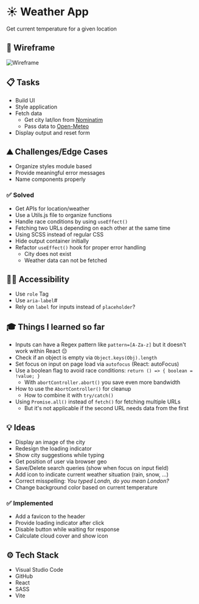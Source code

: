 # ☀️ Weather App

Get current temperature for a given location

## 👀 Wireframe

![Wireframe](https://github.com/user-attachments/assets/f4dfa280-edff-4ac0-b60c-263e3a4c6b3d)

## 📋 Tasks

-   Build UI
-   Style application
-   Fetch data
    -   Get city lat/lon from [Nominatim](https://nominatim.org/release-docs/develop/)
    -   Pass data to [Open-Meteo](https://open-meteo.com/)
-   Display output and reset form

## ⛰️ Challenges/Edge Cases

-   Organize styles module based
-   Provide meaningful error messages
-   Name components properly

### ✅ Solved

-   Get APIs for location/weather
-   Use a Utils.js file to organize functions
-   Handle race conditions by using `useEffect()`
-   Fetching two URLs depending on each other at the same time
-   Using SCSS instead of regular CSS
-   Hide output container initially
-   Refactor `useEffect()` hook for proper error handling
    -   City does not exist
    -   Weather data can not be fetched
 
## 👨‍🦽 Accessibility

- Use `role` Tag
- Use `aria-label`#
- Rely on `label` for inputs instead of `placeholder`?

## 🎓 Things I learned so far

-   Inputs can have a Regex pattern like `pattern=[A-Za-z]` but it doesn't work within React 😔
-   Check if an object is empty via `Object.keys(Obj).length`
-   Set focus on input on page load via `autofocus` (React: autoFocus)
-   Use a boolean flag to avoid race conditions: `return () => { boolean = !value; }`
    -   With `abortController.abort()` you save even more bandwidth
-   How to use the `AbortController()` for cleanup
    -   How to combine it with `try/catch()`
-   Using `Promise.all()` instead of `fetch()` for fetching multiple URLs
    -   But it's not applicable if the second URL needs data from the first

## 💡 Ideas

-   Display an image of the city
-   Redesign the loading indicator
-   Show city suggestions while typing
-   Get position of user via browser geo
-   Save/Delete search queries (show when focus on input field)
-   Add icon to indicate current weather situation (rain, snow, ...)
-   Correct misspelling: _You typed Londn, do you mean London?_
-   Change background color based on current temperature

### ✅ Implemented

-   Add a favicon to the header
-   Provide loading indicator after click
-   Disable button while waiting for response
-   Calculate cloud cover and show icon

## ⚙️ Tech Stack

-   Visual Studio Code
-   GitHub
-   React
-   SASS
-   Vite
